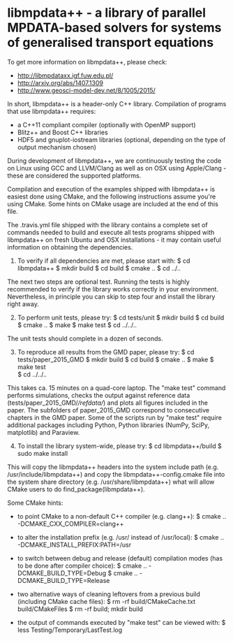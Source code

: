 libmpdata++ - a library of parallel MPDATA-based solvers for systems of generalised transport equations 
=======================================================================


To get more information on libmpdata++, please check: 
  - http://libmpdataxx.igf.fuw.edu.pl/
  - http://arxiv.org/abs/1407.1309
  - http://www.geosci-model-dev.net/8/1005/2015/

In short, libmpdata++ is a header-only C++ library. 
Compilation of programs that use libmpdata++ requires:
- a C++11 compliant compiler (optionally with OpenMP support)
- Blitz++ and Boost C++ libraries
- HDF5 and gnuplot-iostream libraries 
  (optional, depending on the type of output mechanism chosen)

During development of libmpdata++, we are continuously testing
the code on Linux using GCC and LLVM/Clang as well as on OSX
using Apple/Clang - these are considered the supported platforms.

Compilation and execution of the examples shipped with libmpdata++ 
is easiest done using CMake, and the following instructions assume
you're using CMake. Some hints on CMake usage are included at the
end of this file.

The .travis.yml file shipped with the library contains a complete
set of commands needed to build and execute all tests programs
shipped with libmpdata++ on fresh Ubuntu and OSX installations -
it may contain useful information on obtaining the dependencies.

1. To verify if all dependencies are met, please start with:
  $ cd libmpdata++
  $ mkdir build
  $ cd build
  $ cmake ..
  $ cd ../..
  
The next two steps are optional test. Running the tests is highly
recommended to verify if the library works correctly in your 
environment. Nevertheless, in principle you can skip to step four
and install the library right away.
  
2. To perform unit tests, please try:
  $ cd tests/unit
  $ mkdir build
  $ cd build
  $ cmake ..
  $ make
  $ make test
  $ cd ../../..

The unit tests should complete in a dozen of seconds.

3. To reproduce all results from the GMD paper, please try:
  $ cd tests/paper_2015_GMD
  $ mkdir build 
  $ cd build
  $ cmake ..
  $ make
  $ make test     
  $ cd ../../..

This takes ca. 15 minutes on a quad-core laptop. The "make test"
command performs simulations, checks the output against reference 
data (tests/paper_2015_GMD/*/refdata/*) and plots all figures 
included in the paper. The subfolders of paper_2015_GMD correspond 
to consecutive chapters in the GMD paper. Some of the scripts run
by "make test" require additional packages including Python, Python
libraries (NumPy, SciPy, matplotlib) and Paraview.

4. To install the library system-wide, please try:
  $ cd libmpdata++/build
  $ sudo make install

This will copy the libmpdata++ headers into the system include path
(e.g. /usr/include/libmpdata++) and copy the libmpdata++-config.cmake 
file into the system share directory (e.g. /usr/share/libmpdata++) 
what will allow CMake users to do find_package(libmpdata++).

Some CMake hints:
- to point CMake to a non-default C++ compiler (e.g. clang++):
  $ cmake .. -DCMAKE_CXX_COMPILER=clang++ 

- to alter the installation prefix (e.g. /usr/ instead of /usr/local):
  $ cmake .. -DCMAKE_INSTALL_PREFIX:PATH=/usr

- to switch between debug and release (default) compilation modes 
  (has to be done after compiler choice):
  $ cmake .. -DCMAKE_BUILD_TYPE=Debug
  $ cmake .. -DCMAKE_BUILD_TYPE=Release
  
- two alternative ways of cleaning leftovers from a previous build 
  (including CMake cache files):
  $ rm -rf build/CMakeCache.txt build/CMakeFiles
  $ rm -rf build; mkdir build

- the output of commands executed by "make test" can be viewed with:
  $ less Testing/Temporary/LastTest.log
